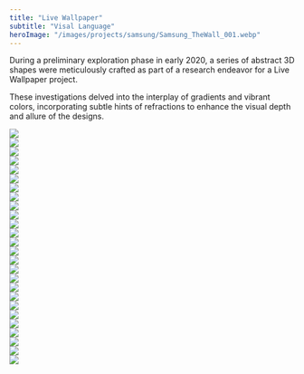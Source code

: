 ```yaml
---
title: "Live Wallpaper"
subtitle: "Visal Language"
heroImage: "/images/projects/samsung/Samsung_TheWall_001.webp"
---
```



<div id="contentContainer">
    <div id="content">
        <p>During a preliminary exploration phase in early 2020, a series of abstract 3D shapes were meticulously crafted as part of a research endeavor for a Live Wallpaper project.</p>
        <p>These investigations delved into the interplay of gradients and vibrant colors, incorporating subtle hints of refractions to enhance the visual depth and allure of the designs.</p>
    </div>
</div>



<div class="grid-layout">


<div class="column column-1 empty"></div>
<div class="column column-10">
    <img src="/images/projects/one-plus-8t/OP8T_Mockup-03_01_BlackBG_SG.webp">
</div>
<div class="column column-1 empty"></div>


<div class="column column-1 empty"></div>
<div class="column column-10">
    <img src="/images/projects/one-plus-8t/OP8T_Mockup-03_02_SG.webp">
</div>
<div class="column column-1 empty"></div>


<div class="column column-4">
    <img src="/images/projects/one-plus-8t/OP8T_Mockup-02_05_SG.webp">
</div>
<div class="column column-4">
    <img src="/images/projects/one-plus-8t/OP8T_Mockup-02_04_BlackBG_SG.webp">
</div>
<div class="column column-4">
    <img src="/images/projects/one-plus-8t/OP8T_Mockup-02_01_SG.webp">
</div>



<div class="column column-1 empty"></div>
<div class="column column-10">
    <img src="/images/projects/one-plus-8t/OP8T_Mockup-07_1800.webp">
</div>
<div class="column column-1 empty"></div>


<div class="column column-3">
    <img src="/images/projects/one-plus-8t/OP8T_Mockup-01_25_BlackBG_Squared_SG.webp">
</div>
<div class="column column-3">
    <img src="/images/projects/one-plus-8t/OP8T_Mockup-01_26_Squared.webp">
</div>
<div class="column column-3">
    <img src="/images/projects/one-plus-8t/OP8T_Mockup-01_27_Squared_SG.webp">
</div>
<div class="column column-3">
    <img src="/images/projects/one-plus-8t/OP8T_Mockup-01_24_BlackBG_Squared_SG.webp">
</div>

<div class="column column-1 empty"></div>
<div class="column column-10">
    <img src="/images/projects/one-plus-8t/OP8T_Mockup-01_09_SG.webp">
</div>
<div class="column column-1 empty"></div>


<div class="column column-4">
    <img src="/images/projects/one-plus-8t/OP8T_Mockup-01_18_BlackBG_Squared_SG.webp">
</div>
<div class="column column-4">
    <img src="/images/projects/one-plus-8t/OP8T_Mockup-01_20_BlackBG_Squared_SG.webp">
</div>
<div class="column column-4">
    <img src="/images/projects/one-plus-8t/OP8T_Mockup-01_11_BlackBG_Squared_SG.webp">
</div>


<div class="column column-4 empty">
</div>
<div class="column column-8">
        <img src="/images/projects/one-plus-8t/OP8T_Mockup-01_23_BlackBG_SG.webp">
</div>


<div class="column column-1 empty"></div>
<div class="column column-8">
        <img src="/images/projects/one-plus-8t/OP8T_Mockup-01_06_Squared_SG.webp"></div>
<div class="column column-3 empty"></div>


<div class="column column-4 empty"></div>
<div class="column column-4">
    <img src="/images/projects/one-plus-8t/OP8T_Mockup-05_03.webp">
</div>
<div class="column column-4">
    <img src="/images/projects/one-plus-8t/OP8T_Mockup-05_02.webp">
</div>


<div class="column column-4">
    <img src="/images/projects/one-plus-8t/OP8T_Mockup-05_01.webp">
</div>
<div class="column column-4">
    <img src="/images/projects/one-plus-8t/OP8T_Mockup-05_04.webp">
</div>
<div class="column column-4 empty">
</div>



<div class="column column-3 empty"></div>
<div class="column column-8">
        <img src="/images/projects/one-plus-8t/OP8T_Mockup-01_05_Squared_SG.webp"></div>
<div class="column column-1 empty"></div>



<div class="column column-4 ">
    <img src="/images/projects/one-plus-8t/OP8T_Mockup-01_14_BlackBG_640_SG.webp"></div>
<div class="column column-4">
    <img src="/images/projects/one-plus-8t/OP8T_Mockup-01_15_BlackBG_640_SG.webp">
</div>
<div class="column column-4">
    <img src="/images/projects/one-plus-8t/OP8T_Mockup-01_21_BlackBG_640_SG.webp">
</div>


<div class="column column-1 empty"></div>
<div class="column column-10">
    <img src="/images/projects/one-plus-8t/OP8T_Mockup-01_10_BlackBG_SG.webp">
</div>
<div class="column column-1 empty"></div>


<div class="column column-1 empty"></div>
<div class="column column-10">
    <img src="/images/projects/one-plus-8t/OP8T_Mockup-01_19_BlackBG_SG.webp">
</div>
<div class="column column-1 empty"></div>






</div>